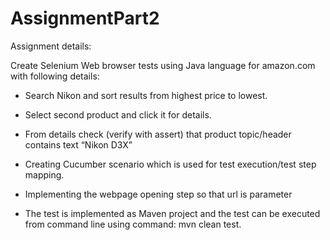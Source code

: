 # AssignmentPart2
Assignment details: 

Create Selenium Web browser tests using Java language for amazon.com with following details:

- Search Nikon and sort results from highest price to lowest.

- Select second product and click it for details.

- From details check (verify with assert) that product topic/header contains text “Nikon D3X”

- Creating Cucumber scenario which is used for test execution/test step mapping.

- Implementing the webpage opening step so that url is parameter

- The test is implemented as Maven project and the test can be executed from command line using command: mvn clean test. 
